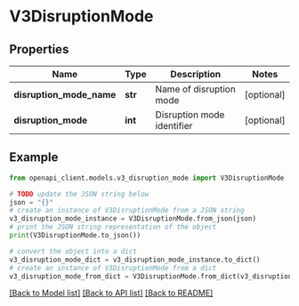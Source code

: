 # V3DisruptionMode


## Properties

Name | Type | Description | Notes
------------ | ------------- | ------------- | -------------
**disruption_mode_name** | **str** | Name of disruption mode | [optional] 
**disruption_mode** | **int** | Disruption mode identifier | [optional] 

## Example

```python
from openapi_client.models.v3_disruption_mode import V3DisruptionMode

# TODO update the JSON string below
json = "{}"
# create an instance of V3DisruptionMode from a JSON string
v3_disruption_mode_instance = V3DisruptionMode.from_json(json)
# print the JSON string representation of the object
print(V3DisruptionMode.to_json())

# convert the object into a dict
v3_disruption_mode_dict = v3_disruption_mode_instance.to_dict()
# create an instance of V3DisruptionMode from a dict
v3_disruption_mode_from_dict = V3DisruptionMode.from_dict(v3_disruption_mode_dict)
```
[[Back to Model list]](../README.md#documentation-for-models) [[Back to API list]](../README.md#documentation-for-api-endpoints) [[Back to README]](../README.md)


